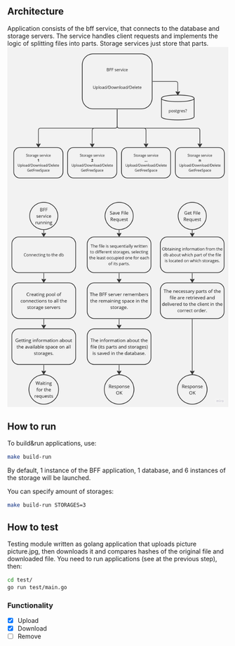 
## Architecture
Application consists of the bff service, that connects to the database and storage servers. The service handles client requests and implements the logic of splitting files into parts. Storage services just store that parts.
![Arch pic](/arch.jpg)

## How to run
To build&run applications, use:
```bash
make build-run
```
By default, 1 instance of the BFF application, 1 database, and 6 instances of the storage will be launched.

You can specify amount of storages:
```bash
make build-run STORAGES=3
```

## How to test
Testing module written as golang application that uploads picture picture.jpg, then downloads it and compares hashes of the original file and downloaded file.
You need to run applications (see at the previous step), then: 

```bash
cd test/
go run test/main.go
```

### Functionality
- [x] Upload
- [x] Download
- [ ] Remove